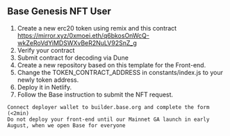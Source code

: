 ## Base Genesis NFT User
1. Create a new erc20 token using remix and this contract
https://mirror.xyz/0xmoei.eth/q6bkosOnWcQ-wkZeRoVdYiMDSWXvBeR2NuLV92SnZ_g
2. Verify your contract
3. Submit contract for decoding via Dune
4. Create a new repository based on this template for the Front-end.
5. Change the TOKEN_CONTRACT_ADDRESS in constants/index.js to your newly token address.
6. Deploy it in Netlify.
7. Follow the Base instruction to submit the NFT request.
```
Connect deployer wallet to builder.base.org and complete the form (<2min)
Do not deploy your front-end until our Mainnet GA launch in early August, when we open Base for everyone
```
